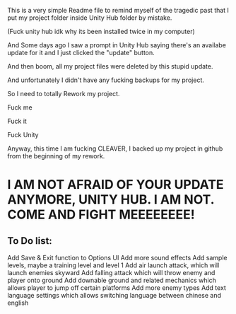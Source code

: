 <p>This is a very simple Readme file to remind myself of the tragedic past that I put my project folder inside Unity Hub folder by mistake.</p>
<p>(Fuck unity hub idk why its been installed twice in my computer)</p>
<p>And Some days ago I saw a prompt in Unity Hub saying there's an availabe update for it and I just clicked the "update" button.</p>
<p>And then boom, all my project files were deleted by this stupid update.</p>
<p>And unfortunately I didn't have any fucking backups for my project.</p>
<p>So I need to totally Rework my project.</p>
<p>Fuck me</p>
<p>Fuck it</p>
<p>Fuck Unity</p>

<p>Anyway, this time I am fucking CLEAVER, I backed up my project in github from the beginning of my rework.</p>
<h1>I AM NOT AFRAID OF YOUR UPDATE ANYMORE, UNITY HUB. I AM NOT. COME AND FIGHT MEEEEEEEE!</h1>


<h2>To Do list:</h2>
<o>Add Save & Exit function to Options UI</o>
<o>Add more sound effects</o>
<o>Add sample levels, maybe a training level and level 1</o>
<o>Add air launch attack, which will launch enemies skyward</o>
<o>Add falling attack which will throw enemy and player onto ground</o>
<o>Add downable ground and related mechanics which allows player to jump off certain platforms</o>
<o>Add more enemy types</o>
<o>Add text language settings which allows switching language between chinese and english</o>
